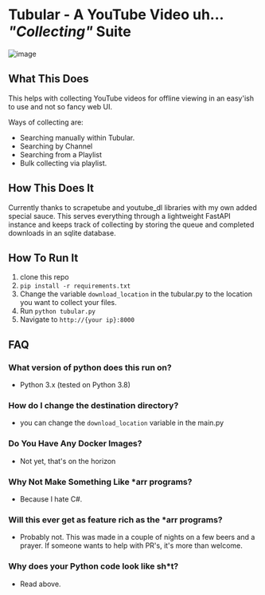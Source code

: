 # Tubular - A YouTube Video uh... *"Collecting"* Suite
![image](https://github.com/Beheadedstraw/Tubular/assets/5951719/bdf8e9be-38b6-4679-9da1-214f25099fd8)

## What This Does
This helps with collecting YouTube videos for offline viewing in an easy'ish to use and not so fancy web UI.

Ways of collecting are:
- Searching manually within Tubular.
- Searching by Channel
- Searching from a Playlist
- Bulk collecting via playlist.

## How This Does It
Currently thanks to scrapetube and youtube_dl libraries with my own added special sauce. This serves everything through a lightweight FastAPI instance and keeps track of collecting by storing the queue and completed downloads in an sqlite database.

## How To Run It
1. clone this repo
2. `pip install -r requirements.txt`
3. Change the variable `download_location` in the tubular.py to the location you want to collect your files.
4. Run `python tubular.py`
5. Navigate to `http://{your ip}:8000`

## FAQ
### What version of python does this run on?
- Python 3.x (tested on Python 3.8)

### How do I change the destination directory?
- you can change the `download_location` variable in the main.py

### Do You Have Any Docker Images?
- Not yet, that's on the horizon

### Why Not Make Something Like *arr programs?
- Because I hate C#.

### Will this ever get as feature rich as the *arr programs?
- Probably not. This was made in a couple of nights on a few beers and a prayer. If someone wants to help with PR's, it's more than welcome.

### Why does your Python code look like sh*t?
- Read above. 
